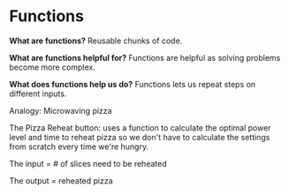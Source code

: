 # Functions

**What are functions?**
Reusable chunks of code.

**What are functions helpful for?**
Functions are helpful as solving problems become more complex.

**What does functions help us do?**
Functions lets us repeat steps on different inputs.

Analogy: Microwaving pizza

The Pizza Reheat button: uses a function to calculate the optimal power level and time to reheat pizza so we don't have to calculate the settings from scratch every time we're hungry.

The input = # of slices need to be reheated

The output = reheated pizza

